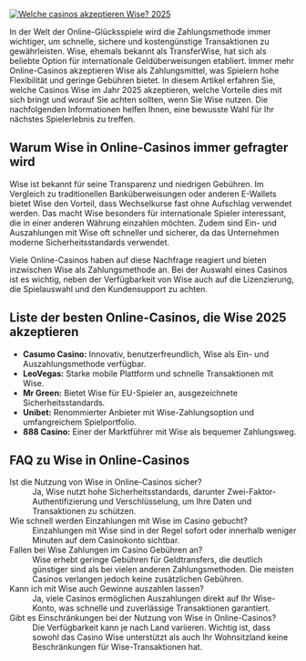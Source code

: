 [![Welche casinos akzeptieren Wise? 2025](https://123-caf.pages.dev/gitsignup.png)](https://vrmoo.ru/Bt82HjjY)

<p>In der Welt der Online-Glücksspiele wird die Zahlungsmethode immer wichtiger, um schnelle, sichere und kostengünstige Transaktionen zu gewährleisten. Wise, ehemals bekannt als TransferWise, hat sich als beliebte Option für internationale Geldüberweisungen etabliert. Immer mehr Online-Casinos akzeptieren Wise als Zahlungsmittel, was Spielern hohe Flexibilität und geringe Gebühren bietet. In diesem Artikel erfahren Sie, welche Casinos Wise im Jahr 2025 akzeptieren, welche Vorteile dies mit sich bringt und worauf Sie achten sollten, wenn Sie Wise nutzen. Die nachfolgenden Informationen helfen Ihnen, eine bewusste Wahl für Ihr nächstes Spielerlebnis zu treffen.</p>  <h2>Warum Wise in Online-Casinos immer gefragter wird</h2> <p>Wise ist bekannt für seine Transparenz und niedrigen Gebühren. Im Vergleich zu traditionellen Banküberweisungen oder anderen E-Wallets bietet Wise den Vorteil, dass Wechselkurse fast ohne Aufschlag verwendet werden. Das macht Wise besonders für internationale Spieler interessant, die in einer anderen Währung einzahlen möchten. Zudem sind Ein- und Auszahlungen mit Wise oft schneller und sicherer, da das Unternehmen moderne Sicherheitsstandards verwendet.</p> <p>Viele Online-Casinos haben auf diese Nachfrage reagiert und bieten inzwischen Wise als Zahlungsmethode an. Bei der Auswahl eines Casinos ist es wichtig, neben der Verfügbarkeit von Wise auch auf die Lizenzierung, die Spielauswahl und den Kundensupport zu achten.</p>  <h2>Liste der besten Online-Casinos, die Wise 2025 akzeptieren</h2> <ul> <li><strong>Casumo Casino:</strong> Innovativ, benutzerfreundlich, Wise als Ein- und Auszahlungsmethode verfügbar.</li> <li><strong>LeoVegas:</strong> Starke mobile Plattform und schnelle Transaktionen mit Wise.</li> <li><strong>Mr Green:</strong> Bietet Wise für EU-Spieler an, ausgezeichnete Sicherheitsstandards.</li> <li><strong>Unibet:</strong> Renommierter Anbieter mit Wise-Zahlungsoption und umfangreichem Spielportfolio.</li> <li><strong>888 Casino:</strong> Einer der Marktführer mit Wise als bequemer Zahlungsweg.</li> </ul>  <h2>FAQ zu Wise in Online-Casinos</h2> <dl> <dt>Ist die Nutzung von Wise in Online-Casinos sicher?</dt> <dd>Ja, Wise nutzt hohe Sicherheitsstandards, darunter Zwei-Faktor-Authentifizierung und Verschlüsselung, um Ihre Daten und Transaktionen zu schützen.</dd>  <dt>Wie schnell werden Einzahlungen mit Wise im Casino gebucht?</dt> <dd>Einzahlungen mit Wise sind in der Regel sofort oder innerhalb weniger Minuten auf dem Casinokonto sichtbar.</dd>  <dt>Fallen bei Wise Zahlungen im Casino Gebühren an?</dt> <dd>Wise erhebt geringe Gebühren für Geldtransfers, die deutlich günstiger sind als bei vielen anderen Zahlungsmethoden. Die meisten Casinos verlangen jedoch keine zusätzlichen Gebühren.</dd>  <dt>Kann ich mit Wise auch Gewinne auszahlen lassen?</dt> <dd>Ja, viele Casinos ermöglichen Auszahlungen direkt auf Ihr Wise-Konto, was schnelle und zuverlässige Transaktionen garantiert.</dd>  <dt>Gibt es Einschränkungen bei der Nutzung von Wise in Online-Casinos?</dt> <dd>Die Verfügbarkeit kann je nach Land variieren. Wichtig ist, dass sowohl das Casino Wise unterstützt als auch Ihr Wohnsitzland keine Beschränkungen für Wise-Transaktionen hat.</dd> </dl>